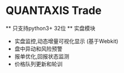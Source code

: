 # QUANTAXIS Trade
** 只支持python3+ 32位 **
实盘模块

- 实盘监控,动态增量可视化显示 (基于Webkit)
- 盘中异动和风险预警
- 报单优化,回报状态监测
- 价格队列更新和轮训

